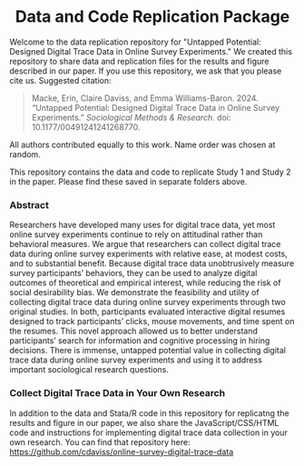 <h1 align="center">Data and Code Replication Package</h1>
<div id="top"></div>

<p align="left">

Welcome to the data replication repository for "Untapped Potential: Designed Digital Trace Data in Online Survey Experiments."
We created this repository to share data and replication files for the results and figure described in our paper. If you use this repository, we ask that you please cite us. Suggested citation:

> Macke, Erin, Claire Daviss, and Emma Williams-Baron. 2024. “Untapped Potential: Designed Digital Trace Data in Online Survey Experiments.” _Sociological Methods & Research_. doi: 10.1177/00491241241268770.

All authors contributed equally to this work. Name order was chosen at random.

This repository contains the data and code to replicate Study 1 and Study 2 in the paper. Please find these saved in separate folders above.

### Abstract

Researchers have developed many uses for digital trace data, yet most online survey experiments continue to rely on attitudinal rather than behavioral measures. We argue that researchers can collect digital trace data during online survey experiments with relative ease, at modest costs, and to substantial benefit. Because digital trace data unobtrusively measure survey participants’ behaviors, they can be used to analyze digital outcomes of theoretical and empirical interest, while reducing the risk of social desirability bias. We demonstrate the feasibility and utility of collecting digital trace data during online survey experiments through two original studies. In both, participants evaluated interactive digital resumes designed to track participants’ clicks, mouse movements, and time spent on the resumes. This novel approach allowed us to better understand participants’ search for information and cognitive processing in hiring decisions. There is immense, untapped potential value in collecting digital trace data during online survey experiments and using it to address important sociological research questions.
</p>

### Collect Digital Trace Data in Your Own Research
In addition to the data and Stata/R code in this repository for replicatng the results and figure in our paper, we also share the JavaScript/CSS/HTML code and instructions for implementing digital trace data collection in your own research. You can find that repository here: https://github.com/cdaviss/online-survey-digital-trace-data
